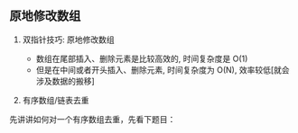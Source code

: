 ## 原地修改数组

1. 双指针技巧: 原地修改数组

   - 数组在尾部插入、删除元素是比较高效的, 时间复杂度是 O(1)
   - 但是在中间或者开头插入、删除元素, 时间复杂度为 O(N), 效率较低[就会涉及数据的搬移]

2. 有序数组/链表去重

先讲讲如何对一个有序数组去重，先看下题目：
